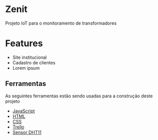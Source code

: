 # Zenit
Projeto IoT para o monitoramento de transformadores

# Features 

- Site institucional
- Cadastro de clientes
- Lorem ipsum 

## Ferramentas 

As seguintes ferramentas estão sendo usadas para a construção deste projeto

- [JavaScript](https://expo.io/)
- [HTML](https://html.spec.whatwg.org/multipage/)
- [CSS](https://www.css3.com)
- [Trello](https://trello.com/)
- [Sensor DHT11](https://www.adafruit.com/product/386)
